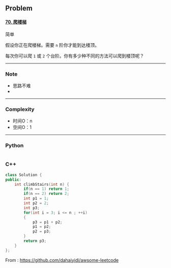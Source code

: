 ## Problem

#### [70. 爬楼梯](https://leetcode-cn.com/problems/climbing-stairs/)

简单

假设你正在爬楼梯。需要 `n` 阶你才能到达楼顶。

每次你可以爬 `1` 或 `2` 个台阶。你有多少种不同的方法可以爬到楼顶呢？

 

------

### Note

- 思路不难
- 

------

### Complexity

- 时间O：n
- 空间O：1

------

### Python

```python

```

### C++

```C++
class Solution {
public:
    int climbStairs(int n) {
        if(n == 1) return 1;
        if(n == 2) return 2;
        int p1 = 1;
        int p2 = 2;
        int p3;
        for(int i = 3; i <= n ; ++i)
        {
            p3 = p1 + p2;
            p1 = p2;
            p2 = p3;
        }
        return p3;
    }
};
```



From : https://github.com/dahaiyidi/awsome-leetcode
